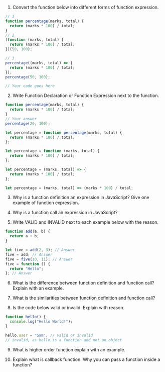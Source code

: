 1. Convert the function below into different forms of function expression.

```js
// 1
function percentage(marks, total) {
  return (marks * 100) / total;
}
// 2
(function (marks, total) {
  return (marks * 100) / total;
})(50, 100);

// 3
percentage((marks, total) => {
  return (marks * 100) / total;
});
percentage(50, 100);

// Your code goes here
```

2. Write Function Declaration or Function Expression next to the function.

```js
function percentage(marks, total) {
  return (marks * 100) / total;
}
// Your answer
percentage(20, 100);
```

```js
let percentage = function percentage(marks, total) {
  return (marks * 100) / total;
};
```

```js
let percentage = function (marks, total) {
  return (marks * 100) / total;
};
```

```js
let percentage = (marks, total) => {
  return (marks * 100) / total;
};
```

```js
let percentage = (marks, total) => (marks * 100) / total;
```

3. Why is a function definition an expression in JavaScript? Give one example of function expression.

4. Why is a function call an expression in JavaScript?

5. Write VALID and INVALID next to each example below with the reason.

```js
function add(a, b) {
  return a + b;
}

let five = add(2, 3); // Answer
five = add; // Answer
five = five(10, 11); // Answer
five = function () {
  return "Hello";
}; // Answer
```

6. What is the difference between function definition and function call? Explain with an example.

7. What is the similarities between function definition and function call?
<!-- Function defination contains the logic, while call contains what its going to process -->

8. Is the code below valid or invalid. Explain with reason.

```js
function hello() {
  console.log("Hello World!");
}

hello.user = "Sam"; // valid or invalid
// invalid, as hello is a function and not an object
```

9. What is higher order function explain with an example.
<!-- One that has a callback function -->
10. Explain what is callback function. Why you can pass a function inside a function?
<!-- A callback function is a function that can be used for different purposes. Its passed inside a function -->
